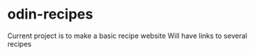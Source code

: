 # odin-recipes
Current project is to make a basic recipe website 
Will have links to several recipes 